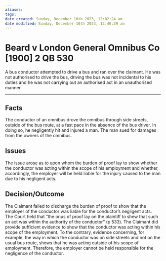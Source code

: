 ```yaml
---
aliases: 
tags: 
date created: Sunday, December 10th 2023, 12:02:24 am
date modified: Sunday, December 10th 2023, 12:40:39 am
---
```


# Beard v London General Omnibus Co [1900] 2 QB 530

A bus conductor attempted to drive a bus and ran over the claimant. He was not authorised to drive the bus, driving the bus was not incidental to his duties and he was not carrying out an authorised act in an unauthorised manner.

---

## Facts

The conductor of an omnibus drove the omnibus through side streets, outside of the bus route, at a fast pace in the absence of the bus driver. In doing so, he negligently hit and injured a man. The man sued for damages from the owners of the omnibus.

## Issues

The issue arose as to upon whom the burden of proof lay to show whether the conductor was acting within the scope of his employment and whether, accordingly, the employer will be held liable for the injury caused to the man due to his negligent acts.

## Decision/Outcome

The Claimant failed to discharge the burden of proof to show that the employer of the conductor was liable for the conductor’s negligent acts. The Court held that “the onus of proof lay on the plaintiff to shew that such an act was within the authority of the conductor” (p 533). The Claimant did provide sufficient evidence to show that the conductor was acting within his scope of the employment. To the contrary, evidence concerning, for example, the way in which the conductor was on side streets and not on the usual bus route, shows that he was acting outside of his scope of employment. Therefore, the employer cannot be held responsible for the negligence of the conductor.
